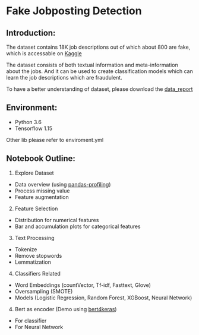 # Fake Jobposting Detection
## Introduction:
The dataset contains 18K job descriptions out of which about 800 are fake, which is accessable on [Kaggle](https://www.kaggle.com/shivamb/real-or-fake-fake-jobposting-prediction)

The dataset consists of both textual information and meta-information about the jobs.
And it can be used to create classification models which can learn the job descriptions which are fraudulent.

To have a better understanding of dataset, please download the [data_report](https://github.com/sting1000/Fake_JobPosting_Classifier/blob/master/data_report.html)

## Environment:
* Python 3.6
* Tensorflow 1.15

Other lib please refer to enviroment.yml

## Notebook Outline:
1. Explore Dataset
  * Data overview (using [pandas-profiling](https://github.com/pandas-profiling/pandas-profiling))
  * Process missing value
  * Feature augmentation
2. Feature Selection
  * Distribution for numerical features
  * Bar and accumulation plots for categorical features
3. Text Processing
  * Tokenize 
  * Remove stopwords
  * Lemmatization 
4. Classifiers Related
  * Word Embeddings (countVector, Tf-idf, Fasttext, Glove)
  * Oversampling (SMOTE)
  * Models (Logistic Regression, Random Forest, XGBoost, Neural Network)
4. Bert as encoder (Demo using [bert4keras](https://github.com/bojone/bert4keras))
  * For classifier
  * For Neural Network

